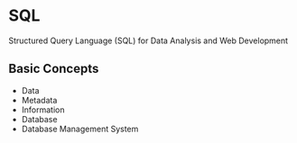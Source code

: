 # SQL
Structured Query Language (SQL) for Data Analysis and Web Development
## Basic Concepts
* Data
* Metadata
* Information
* Database
* Database Management System
